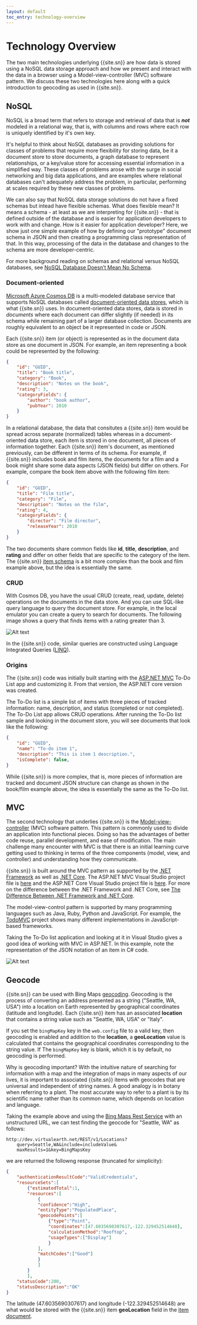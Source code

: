 ```yaml
---
layout: default
toc_entry: technology-overview
---
```

# Technology Overview

The two main technologies underlying {{site.sn}} are how data is stored using a NoSQL data storage approach and how we present and interact with the data in a browser using a Model-view-controller (MVC) software pattern. We discuss these two technologies here along with a quick introduction to geocoding as used in {{site.sn}}.

## NoSQL

NoSQL is a broad term that refers to storage and retrieval of data that is ***not*** modeled in a relational way, that is, with columns and rows where each row is uniquely identified by it's own key. 

It's helpful to think about NoSQL databases as providing solutions for classes of problems that require more flexibility for storing data, be it a document store to store documents, a graph database to represent relationships, or a key/value store for accessing essential information in a simplified way. These classes of problems arose with the surge in social networking and big data applications, and are examples where relational databases can't adequately address the problem, in particular, performing at scales required by these new classes of problems.

We can also say that NoSQL data storage solutions do not have a fixed schemas but intead have flexible schemas. What does flexible mean? It means a schema - at least as we are interpreting for {{site.sn}} - that is defined outside of the database and is easier for application developers to work with and change. How is it easier for application developer? Here, we show just one simple example of how by defining our "prototype" document schema in JSON and then creating a programming class representation of that. In this way, processing of the data in the database and changes to the schema are more developer-centric.

For more background reading on schemas and relational versus NoSQL databases, see 
[NoSQL Database Doesn’t Mean No Schema][ref1nosql].

### Document-oriented

[Microsoft Azure Cosmos DB][cosmos] is a multi-modeled database service that supports NoSQL databases called [document-oriented data stores][docdb], which is what {{site.sn}} uses. In document-oriented data stores, data is stored in *documents* where each document can differ slightly (if needed) in its schema while remaining part of a larger database collection. Documents are roughly equivalent to an object be it represented in code or JSON.

Each {{site.sn}} item (or object) is represented as in the document data store as one document in JSON. For example, an item representing a book could be represented by the following:

```json
{
    "id": "GUID",
    "title": "Book title",
    "category": "Book",
    "description": "Notes on the book",
    "rating": 3,
    "categoryFields": {
        "author": "book author",
        "pubYear": 2010
    }
}
```

In a relational database, the data that consitutes a {{site.sn}} item would be spread across separate (normalized) tables whereas in a document-oriented data store, each item is stored in one document, all pieces of information together. Each {{site.sn}} item's document, as mentioned previously, can be different in terms of its schema. For example, if {{site.sn}} includes book and film items, the documents for a film and a book might share some data aspects (JSON fields) but differ on others. For example, compare the book item above with the following film item:

``` json
{
    "id": "GUID",
    "title": "Film title",
    "category": "Film",
    "description": "Notes on the film",
    "rating": 4,
    "categoryFields": {
        "director": "Film director",
        "releaseYear": 2010
    }
}
```

The two documents share common fields like **id**, **title**, **description**, and **rating** and differ on other fields that are specific to the category of the item. The {{site.sn}} [item schema][item-document] is a bit more complex than the book and film example above, but the idea is essentially the same. 

### CRUD

With Cosmos DB, you have the usual CRUD (create, read, update, delete) operations on the documents in the data store. And you can use SQL-like query language to query the document store. For example, in the local emulator you can create a query to search for documents. The following image shows a query that finds items with a rating greater than 3.

![Alt text](images/crud-example.png "A query in the Cosmos local emulator.")

In the {{site.sn}} code, similar queries are constructed using Language Integrated Queries ([LINQ][linq]).

### Origins

The {{site.sn}} code was initially built starting with the [ASP.NET MVC][aspmvc] To-Do List app and customizing it. From that version, the ASP.NET core version was created. 

The To-Do list is a simple list of items with three pieces of tracked information: name, description, and status (completed or not completed). The To-Do List app allows CRUD operations. After running the To-Do list sample and looking in the document store, you will see documents that look like the following:

```json
{
    "id": "GUID",
    "name": "To-do item 1",
    "description": "This is item 1 description.",
    "isComplete": false,
}
```
While {{site.sn}} is more complex, that is, more pieces of information are tracked and document JSON structure can change as shown in the book/film example above, the idea is essentially the same as the To-Do list. 

## MVC

The second technology that underlies {{site.sn}} is the [Model-view-controller][mvcwiki] (MVC) software pattern. This pattern is commonly used to divide an application into functional pieces. Doing so has the advantages of better code reuse, parallel development, and ease of modification. The main challenge many encounter with MVC is that there is an initial learning curve getting used to thinking in terms of the three components (model, view, and controller) and understanding how they communicate.

{{site.sn}} is built around the MVC pattern as supported by the [.NET Framework][aspmvc] as well as [.NET Core][coremvc]. The ASP.NET MVC Visual Studio project file is [here][scrapmvc] and the ASP.NET Core Visual Studio project file is [here][scrapcore]. For more on the difference between the .NET Framework and .NET Core, see [The Difference Between .NET Framework and .NET Core][diff].

The model-view-control pattern is supported by many programming languages such as Java, Ruby, Python and JavaScript. For example, the [TodoMVC][todomvc] project shows many different implementations in JavaScript-based frameworks. 

Taking the To-Do list application and looking at it in Visual Studio gives a good idea of working with MVC in ASP.NET. In this example, note the representation of the JSON notation of an item in C# code.

![Alt text](images/mvc-in-visual-studio.png "To-Do app in Visual Studio showing Model, Views, and Controller.")


## Geocode

{{site.sn}} can be used with Bing Maps [geocoding][geocode]. Geocoding is the process of converting an address presented as a string ("Seattle, WA, USA") into a location on Earth represented by geographical coordinates (latitude and longitude).  Each {{site.sn}} item has an associated **location** that contains a string value such as "Seattle, WA, USA" or "Italy".

If you set the `bingMapKey` key in the `web.config` file to a valid key, then geocoding is enabled and addition to the **location**, a **geoLocation** value is calculated that contains the geographical coordinates corresponding to the string value. If The `bingMapKey` key is blank, which it is by default, no geocoding is performed.

Why is geocoding important? With the intuitive nature of searching for information with a map and the integration of maps in many aspects of our lives, it is important to associated {{site.sn}} items with geocodes that are universal and independent of string names. A good analogy is in botany when referring to a plant. The most accurate way to refer to a plant is by its scientific name rather than its common name, which depends on location and language.

Taking the example above and using the [Bing Maps Rest Service][bingrest] with an unstructured URL, we can test finding the geocode for "Seattle, WA" as follows:

```
http://dev.virtualearth.net/REST/v1/Locations?
    query=Seattle,WA&include=includeValue&
    maxResults=1&key=BingMapsKey
```

we are returned the followng response (truncated for simplicity):

```json
{
    "authenticationResultCode":"ValidCredentials",
    "resourceSets":[
        {"estimatedTotal":1,
        "resources":[
            {
            "confidence":"High",
            "entityType":"PopulatedPlace",
            "geocodePoints":[
                {"type":"Point",
                "coordinates":[47.6035690307617,-122.329452514648],
                "calculationMethod":"Rooftop",
                "usageTypes":["Display"]
                }
            ],
            "matchCodes":["Good"]
            }
            ]
        }
        ],
    "statusCode":200,
    "statusDescription":"OK"
}
```
The latitude (47.6035690307617) and longitude (-122.329452514648) are what would be stored with the {{site.sn}} item **geoLocation** field in the [item document][item-document].

[item-document]: item-document
[aspmvc]: https://www.asp.net/mvc
[coremvc]: https://docs.microsoft.com/en-us/aspnet/core/mvc/overview?view=aspnetcore-2.2
[mvcwiki]: https://en.wikipedia.org/wiki/Model%E2%80%93view%E2%80%93controller
[todomvc]: http://todomvc.com/
[docdb]: https://en.wikipedia.org/wiki/Document-oriented_database
[ref1nosql]: https://medium.com/capital-one-tech/nosql-database-doesnt-mean-no-schema-a824d591034e
[cosmos]: https://azure.microsoft.com/en-us/services/cosmos-db/
[linq]: https://en.wikipedia.org/wiki/Language_Integrated_Query
[bingmap]: https://www.microsoft.com/en-us/maps/create-a-bing-maps-key
[bingrest]: https://msdn.microsoft.com/en-us/library/ff701715.aspx
[geocode]: https://en.wikipedia.org/wiki/Geocoding
[scrapmvc]: https://github.com/travelmarx/scrapbook101
[scrapcore]: https://github.com/travelmarx/scrapbook101core
[diff]: https://www.c-sharpcorner.com/article/difference-between-net-framework-and-net-core/
